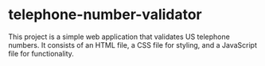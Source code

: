 # telephone-number-validator
  This project is a simple web application that validates US telephone numbers. It consists of an HTML file, a CSS file for styling, and a JavaScript file for functionality.
